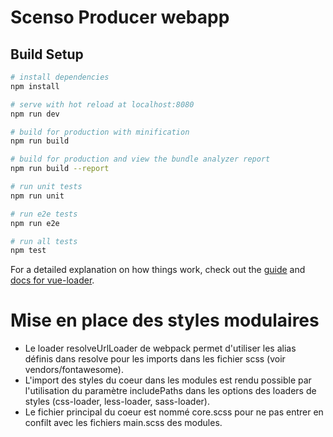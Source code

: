# Scenso Producer webapp

## Build Setup

``` bash
# install dependencies
npm install

# serve with hot reload at localhost:8080
npm run dev

# build for production with minification
npm run build

# build for production and view the bundle analyzer report
npm run build --report

# run unit tests
npm run unit

# run e2e tests
npm run e2e

# run all tests
npm test
```

For a detailed explanation on how things work, check out the [guide](http://vuejs-templates.github.io/webpack/) and [docs for vue-loader](http://vuejs.github.io/vue-loader).


# Mise en place des styles modulaires
- Le loader resolveUrlLoader de webpack permet d'utiliser les alias définis dans resolve pour les imports dans les fichier scss (voir vendors/fontawesome).
- L'import des styles du coeur dans les modules est rendu possible par l'utilisation du paramètre includePaths dans les options des loaders de styles (css-loader, less-loader, sass-loader).
- Le fichier principal du coeur est nommé core.scss pour ne pas entrer en confilt avec les fichiers main.scss des modules.
